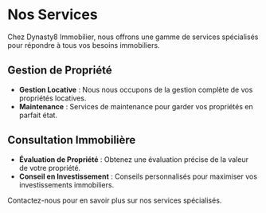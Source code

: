 # Nos Services

Chez Dynasty8 Immobilier, nous offrons une gamme de services spécialisés pour répondre à tous vos besoins immobiliers.

## Gestion de Propriété

- **Gestion Locative** : Nous nous occupons de la gestion complète de vos propriétés locatives.
- **Maintenance** : Services de maintenance pour garder vos propriétés en parfait état.

## Consultation Immobilière

- **Évaluation de Propriété** : Obtenez une évaluation précise de la valeur de votre propriété.
- **Conseil en Investissement** : Conseils personnalisés pour maximiser vos investissements immobiliers.

Contactez-nous pour en savoir plus sur nos services spécialisés.
